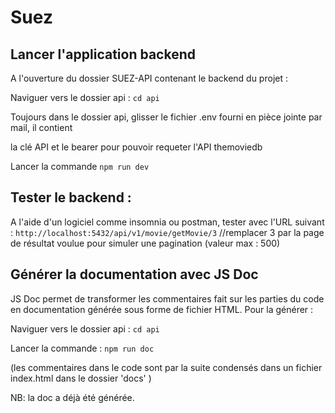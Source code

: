 # Suez

## Lancer l'application backend

A l'ouverture du dossier SUEZ-API contenant le backend du projet :

Naviguer vers le dossier api : `cd api`

Toujours dans le dossier api, glisser le fichier .env fourni en pièce jointe par mail, il contient

la clé API et le bearer pour pouvoir requeter l'API themoviedb

Lancer la commande `npm run dev`

## Tester le backend :

A l'aide d'un logiciel comme insomnia ou postman, tester avec l'URL suivant :
`http://localhost:5432/api/v1/movie/getMovie/3`
//remplacer 3 par la page de résultat voulue pour simuler une pagination (valeur max : 500)

## Générer la documentation avec JS Doc

JS Doc permet de transformer les commentaires fait sur les parties du code en documentation générée sous forme de fichier HTML.
Pour la générer :

Naviguer vers le dossier api : `cd api`

Lancer la commande : `npm run doc`

(les commentaires dans le code sont par la suite condensés dans un fichier index.html dans le dossier 'docs' )

NB: la doc a déjà été générée.
